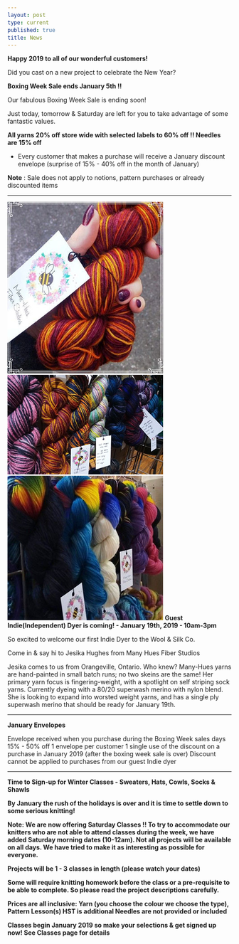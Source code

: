 ```yaml
---
layout: post
type: current
published: true
title: News
---
```


<strong>Happy 2019 to all of our wonderful customers!</strong>

Did you cast on a new project to celebrate the New Year?

<strong>Boxing Week Sale ends January 5th !!</strong>
 
Our fabulous Boxing Week Sale is ending soon!

Just today, tomorrow & Saturday are left for you to take advantage of some fantastic values. 
  
<strong>All yarns 20% off store wide with selected labels to 60% off !! Needles are 15% off</strong>
- Every customer that makes a purchase will receive a January discount envelope (surprise of 15% - 40% off in the month of January)

**Note** : Sale does not apply to notions, pattern purchases or already discounted items
<hr />
<img src="/img/indie.jpg">
<img src="/img/indie2.jpg">
<img src="/img/indie3.jpg">
<strong>Guest Indie(Independent) Dyer is coming! - January 19th, 2019 - 10am-3pm</strong>

So excited to welcome our first Indie Dyer to the Wool & Silk Co.
 
Come in & say hi to Jesika Hughes from Many Hues Fiber Studios
 
Jesika comes to us from Orangeville, Ontario. Who knew?   Many-Hues yarns are hand-painted in small batch runs; no two skeins are the same!
Her primary yarn focus is fingering-weight, with a spotlight on self striping sock yarns. Currently dyeing with a 80/20 superwash merino with nylon blend.  She is looking to expand into worsted weight yarns, and has a single ply superwash merino that should be ready for January 19th. 

<hr />
<strong>January Envelopes</strong>

Envelope received when you purchase during the Boxing Week sales days
15% - 50% off 
1 envelope per customer
1 single use of the discount on a purchase in January 2019 (after the boxing week sale is over)
Discount cannot be applied to purchases from our guest Indie dyer
<hr />
 
<strong>Time to Sign-up for Winter Classes - Sweaters, Hats, Cowls, Socks & Shawls

By January the rush of the holidays is over and it is time to settle down to some serious knitting!

Note:   We are now offering Saturday Classes !!
To try to accommodate our knitters who are not able to attend classes during the week, we have added Saturday morning dates (10-12am). Not all projects will be available on all days. We have tried to make it as interesting as possible for everyone.

Projects will be 1 - 3 classes in length (please watch your dates)

Some will require knitting homework before the class or a pre-requisite to be able to complete. So please read the project descriptions carefully. 

Prices are all inclusive: 
Yarn (you choose the colour we choose the type),
Pattern
Lesson(s) 
HST is additional 
Needles are not provided or included

<strong>Classes begin January 2019 so make your selections & get signed up now! See Classes page for details</strong>

